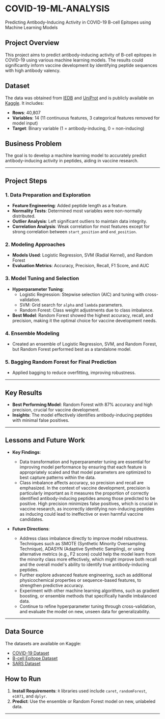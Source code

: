 # COVID-19-ML-ANALYSIS
Predicting Antibody-Inducing Activity in COVID-19 B-cell Epitopes using Machine Learning Models


## Project Overview

This project aims to predict antibody-inducing activity of B-cell epitopes in COVID-19 using various machine learning models. The results could significantly inform vaccine development by identifying peptide sequences with high antibody valency.

## Dataset
The data was obtained from [IEDB](https://www.iedb.org/) and [UniProt](https://www.uniprot.org/) and is publicly available on [Kaggle](https://www.kaggle.com/). It includes:
- **Rows**: 40,807
- **Variables**: 14 (11 continuous features, 3 categorical features removed for model input)
- **Target**: Binary variable (1 = antibody-inducing, 0 = non-inducing)

## Business Problem
The goal is to develop a machine learning model to accurately predict antibody-inducing activity in peptides, aiding in vaccine research.

---

## Project Steps

### 1. Data Preparation and Exploration
   - **Feature Engineering**: Added peptide length as a feature.
   - **Normality Tests**: Determined most variables were non-normally distributed.
   - **Outlier Analysis**: Left significant outliers to maintain data integrity.
   - **Correlation Analysis**: Weak correlation for most features except for strong correlation between `start_position` and `end_position`.

### 2. Modeling Approaches
   - **Models Used**: Logistic Regression, SVM (Radial Kernel), and Random Forest
   - **Evaluation Metrics**: Accuracy, Precision, Recall, F1 Score, and AUC

### 3. Model Tuning and Selection
   - **Hyperparameter Tuning**:
     - Logistic Regression: Stepwise selection (AIC) and tuning with cross-validation.
     - SVM: Grid search for `alpha` and `lambda` parameters.
     - Random Forest: Class weight adjustments due to class imbalance.
   - **Best Model**: Random Forest showed the highest accuracy, recall, and precision, making it the optimal choice for vaccine development needs.

### 4. Ensemble Modeling
   - Created an ensemble of Logistic Regression, SVM, and Random Forest, but Random Forest performed best as a standalone model.

### 5. Bagging Random Forest for Final Prediction
   - Applied bagging to reduce overfitting, improving robustness.

---

## Key Results
- **Best Performing Model**: Random Forest with 87% accuracy and high precision, crucial for vaccine development.
- **Insights**: The model effectively identifies antibody-inducing peptides with minimal false positives.

---

## Lessons and Future Work

- **Key Findings**:
   - Data transformation and hyperparameter tuning are essential for improving model performance by ensuring that each feature is appropriately scaled and that model parameters are optimized to best capture patterns within the data.
   - Class imbalance affects accuracy, so precision and recall are emphasized. In the context of vaccine development, precision is particularly important as it measures the proportion of correctly identified antibody-inducing peptides among those predicted to be positive. High precision minimizes false positives, which is crucial in vaccine research, as incorrectly identifying non-inducing peptides as inducing could lead to ineffective or even harmful vaccine candidates.

- **Future Directions**:
   - Address class imbalance directly to improve model robustness. Techniques such as SMOTE (Synthetic Minority Oversampling Technique), ADASYN (Adaptive Synthetic Sampling), or using alternative metrics (e.g., F2 score) could help the model learn from the minority class more effectively, which might improve both recall and the overall model's ability to identify true antibody-inducing peptides.
   - Further explore advanced feature engineering, such as additional physicochemical properties or sequence-based features, to strengthen predictive accuracy.
   - Experiment with other machine learning algorithms, such as gradient boosting, or ensemble methods that specifically handle imbalanced data.
   - Continue to refine hyperparameter tuning through cross-validation, and evaluate the model on new, unseen data for generalizability.

---

## Data Source
The datasets are available on Kaggle:
- [COVID-19 Dataset](https://www.kaggle.com/link-to-covid-dataset)
- [B-cell Epitope Dataset](https://www.kaggle.com/link-to-bcell-dataset)
- [SARS Dataset](https://www.kaggle.com/link-to-sars-dataset)

## How to Run
1. **Install Requirements**: `R` libraries used include `caret`, `randomForest`, `e1071`, and `dplyr`.
3. **Predict**: Use the ensemble or Random Forest model on new, unlabeled data.

---
